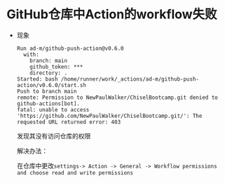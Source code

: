 # GitHub仓库中Action的workflow失败

* 现象

  ```shell
  Run ad-m/github-push-action@v0.6.0
    with:
      branch: main
      github_token: ***
      directory: .
  Started: bash /home/runner/work/_actions/ad-m/github-push-action/v0.6.0/start.sh
  Push to branch main
  remote: Permission to NewPaulWalker/ChiselBootcamp.git denied to github-actions[bot].
  fatal: unable to access 'https://github.com/NewPaulWalker/ChiselBootcamp.git/': The requested URL returned error: 403
  ```

  发现其没有访问仓库的权限

  解决办法：

  在仓库中更改`settings-> Action -> General -> Workflow permissions and choose read and write permissions`